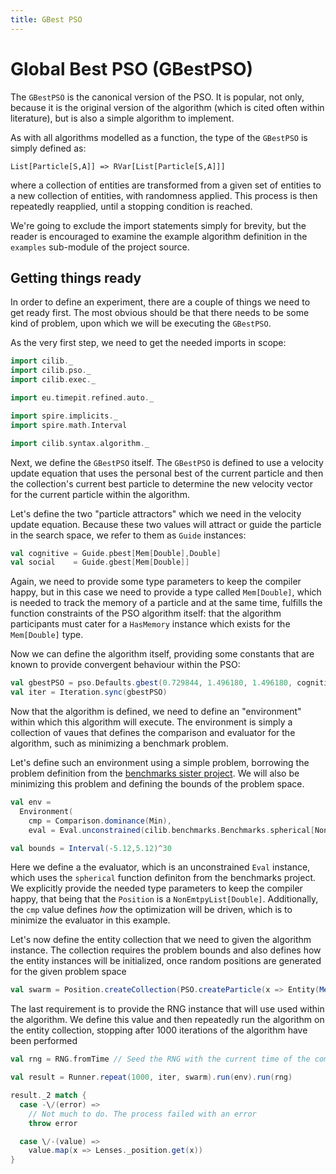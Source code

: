 ```yaml
---
title: GBest PSO
---
```


# Global Best PSO (GBestPSO)

The `GBestPSO` is the canonical version of the PSO. It is popular, not
only, because it is the original version of the algorithm (which is cited
often within literature), but is also a simple algorithm to implement.

As with all algorithms modelled as a function, the type of the `GBestPSO`
is simply defined as:

    List[Particle[S,A]] => RVar[List[Particle[S,A]]]

where a collection of entities are transformed from a given set of
entities to a new collection of entities, with randomness applied. This process
is then repeatedly reapplied, until a stopping condition is reached.

We're going to exclude the import statements simply for brevity, but the reader
is encouraged to examine the example algorithm definition in the `examples`
sub-module of the project source.

## Getting things ready

In order to define an experiment, there are a couple of things we need to
get ready first. The most obvious should be that there needs to be some kind
of problem, upon which we will be executing the `GBestPSO`.

As the very first step, we need to get the needed imports in scope:

```scala mdoc:silent
import cilib._
import cilib.pso._
import cilib.exec._

import eu.timepit.refined.auto._

import spire.implicits._
import spire.math.Interval

import cilib.syntax.algorithm._

```

Next, we define the `GBestPSO` itself. The `GBestPSO` is defined to use a velocity
update equation that uses the personal best of the current particle and then the
collection's current best particle to determine the new velocity vector for the
current particle within the algorithm.

Let's define the two "particle attractors" which we need in the velocity update
equation. Because these two values will attract or guide the particle in the search
space, we refer to them as `Guide` instances:

```scala
val cognitive = Guide.pbest[Mem[Double],Double]
val social    = Guide.gbest[Mem[Double]]
```

Again, we need to provide some type parameters to keep the compiler happy, but
in this case we need to provide a type called `Mem[Double]`, which is needed to
track the memory of a particle and at the same time, fulfills the function
constraints of the PSO algorithm itself: that the algorithm participants must
cater for a `HasMemory` instance which exists for the `Mem[Double]` type.

Now we can define the algorithm itself, providing some constants that are
known to provide convergent behaviour within the PSO:

```scala
val gbestPSO = pso.Defaults.gbest(0.729844, 1.496180, 1.496180, cognitive, social)
val iter = Iteration.sync(gbestPSO)
```

Now that the algorithm is defined, we need to define an "environment"
within which this algorithm will execute. The environment is simply a
collection of vaues that defines the comparison and evaluator for the
algorithm, such as minimizing a benchmark problem.

Let's define such an environment using a simple problem, borrowing the
problem definition from the [benchmarks sister
project](https://github.com/ciren/benchmarks). We will also be
minimizing this problem and defining the bounds of the problem space.

```scala
val env =
  Environment(
    cmp = Comparison.dominance(Min),
    eval = Eval.unconstrained(cilib.benchmarks.Benchmarks.spherical[NonEmptyList, Double]))

val bounds = Interval(-5.12,5.12)^30
```

Here we define a the evaluator, which is an unconstrained `Eval`
instance, which uses the `spherical` function definiton from the
benchmarks project. We explicitly provide the needed type parameters
to keep the compiler happy, that being that the `Position` is a
`NonEmtpyList[Double]`. Additionally, the `cmp` value defines _how_
the optimization will be driven, which is to minimize the evaluator in
this example.

Let's now define the entity collection that we need to given the
algorithm instance. The collection requires the problem bounds and
also defines how the entity instances will be initialized, once random
positions are generated for the given problem space

```scala
val swarm = Position.createCollection(PSO.createParticle(x => Entity(Mem(x, x.zeroed), x)))(bounds, 20)
```

The last requirement is to provide the RNG instance that will use used within
the algorithm. We define this value and then repeatedly run the algorithm
on the entity collection, stopping after 1000 iterations of the algorithm
have been performed

```scala
val rng = RNG.fromTime // Seed the RNG with the current time of the computer

val result = Runner.repeat(1000, iter, swarm).run(env).run(rng)

result._2 match {
  case -\/(error) =>
    // Not much to do. The process failed with an error
    throw error

  case \/-(value) =>
    value.map(x => Lenses._position.get(x))
}
```
